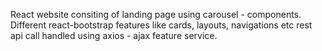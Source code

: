 React website consiting of landing page using carousel - components.
Different react-bootstrap features like cards, layouts, navigations etc 
rest api call handled using axios - ajax feature service.
